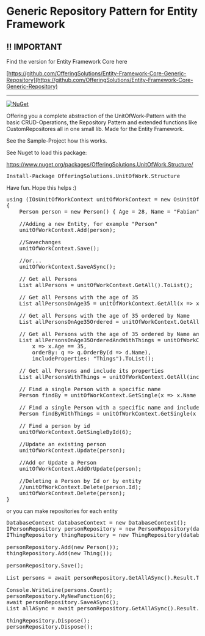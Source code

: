 # Generic Repository Pattern for Entity Framework

## !! IMPORTANT

Find the version for Entity Framework Core here

[https://github.com/OfferingSolutions/Entity-Framework-Core-Generic-Repository](https://github.com/OfferingSolutions/Entity-Framework-Core-Generic-Repository)

---

[![NuGet](https://img.shields.io/nuget/v/OfferingSolutions.UnitOfWork.Structure.svg?maxAge=2)](https://www.nuget.org/packages/OfferingSolutions.UnitOfWork.Structure/)

Offering you a complete abstraction of the UnitOfWork-Pattern with the basic CRUD-Operations, the Repository Pattern and extended functions like CustomRepositores all in one small lib. Made for the Entity Framework.

See the Sample-Project how this works.

See Nuget to load this package:

https://www.nuget.org/packages/OfferingSolutions.UnitOfWork.Structure/

<pre>Install-Package OfferingSolutions.UnitOfWork.Structure</pre>

Have fun. Hope this helps :)

<pre>
using (IOsUnitOfWorkContext unitOfWorkContext = new OsUnitOfWorkContext(new DatabaseContext()))
{
    Person person = new Person() { Age = 28, Name = "Fabian" };

    //Adding a new Entity, for example "Person"
    unitOfWorkContext.Add(person);

    //Savechanges
    unitOfWorkContext.Save();

    //or...
    unitOfWorkContext.SaveASync();

    // Get all Persons
    List<Person> allPersons = unitOfWorkContext.GetAll<Person>().ToList();

    // Get all Persons with the age of 35
    List<Person> allPersonsOnAge35 = unitOfWorkContext.GetAll<Person>(x => x.Age == 35).ToList();

    // Get all Persons with the age of 35 ordered by Name
    List<Person> allPersonsOnAge35Ordered = unitOfWorkContext.GetAll<Person>(x => x.Age == 35, orderBy: q => q.OrderBy(d => d.Name)).ToList();

    // Get all Persons with the age of 35 ordered by Name and include its properties
    List<Person> allPersonsOnAge35OrderedAndWithThings = unitOfWorkContext.GetAll<Person>(
        x => x.Age == 35,
        orderBy: q => q.OrderBy(d => d.Name),
        includeProperties: "Things").ToList();

    // Get all Persons and include its properties
    List<Person> allPersonsWithThings = unitOfWorkContext.GetAll<Person>(includeProperties: "Things").ToList();

    // Find a single Person with a specific name
    Person findBy = unitOfWorkContext.GetSingle<Person>(x => x.Name == "Fabian");

    // Find a single Person with a specific name and include its siblings
    Person findByWithThings = unitOfWorkContext.GetSingle<Person>(x => x.Name == "Fabian", includeProperties: "Things");

    // Find a person by id 
    unitOfWorkContext.GetSingleById<Person>(6);

    //Update an existing person
    unitOfWorkContext.Update(person);

    //Add or Update a Person
    unitOfWorkContext.AddOrUpdate<Person>(person);

    //Deleting a Person by Id or by entity
    //unitOfWorkContext.Delete<Person>(person.Id);
    unitOfWorkContext.Delete(person);
}
</pre>

or you can make repositories for each entity

<pre>
DatabaseContext databaseContext = new DatabaseContext();
IPersonRepository personRepository = new PersonRepository(databaseContext);
IThingRepository thingRepository = new ThingRepository(databaseContext);

personRepository.Add(new Person());
thingRepository.Add(new Thing());

personRepository.Save();

List<Person> persons = await personRepository.GetAllASync().Result.ToListAsync();

Console.WriteLine(persons.Count);
personRepository.MyNewFunction(6);
await personRepository.SaveASync();
List<Person> allASync = await personRepository.GetAllASync().Result.ToListAsync();

thingRepository.Dispose();
personRepository.Dispose();
</pre>
